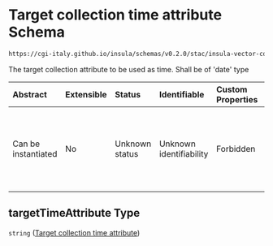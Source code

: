 # Target collection time attribute Schema

```txt
https://cgi-italy.github.io/insula/schemas/v0.2.0/stac/insula-vector-collection-time-dynamic-data.schema.json#/$defs/timeDynamicDataSource/properties/targetTimeAttribute
```

The target collection attribute to be used as time. Shall be of 'date' type

| Abstract            | Extensible | Status         | Identifiable            | Custom Properties | Additional Properties | Access Restrictions | Defined In                                                                                                                                             |
| :------------------ | :--------- | :------------- | :---------------------- | :---------------- | :-------------------- | :------------------ | :----------------------------------------------------------------------------------------------------------------------------------------------------- |
| Can be instantiated | No         | Unknown status | Unknown identifiability | Forbidden         | Allowed               | none                | [insula-vector-collection-time-dynamic-data.schema.json\*] (schemas/stac/insula-vector-collection-time-dynamic-data.schema.json) |

## targetTimeAttribute Type

`string` ([Target collection time attribute](insula-vector-collection-time-dynamic-data-defs-vector-time-dynamic-data-source-properties-target-collection-time-attribute.md))
